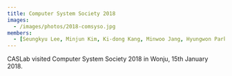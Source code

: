 ```yaml
---
title: Computer System Society 2018
images:
  - /images/photos/2018-comsyso.jpg
members:
  - [Seungkyu Lee, Minjun Kim, Ki-dong Kang, Minwoo Jang, Hyungwon Park, Kyeongseo Park, Seunghak Lee]
---
```


CASLab visited Computer System Society 2018 in Wonju, 15th January 2018.
